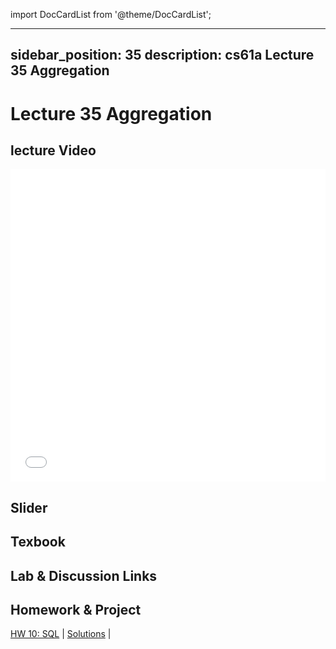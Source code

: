 import DocCardList from '@theme/DocCardList';

---
sidebar_position: 35
description: cs61a  Lecture 35 Aggregation
---
# Lecture 35 Aggregation
## lecture Video

<iframe src="//player.bilibili.com/player.html?aid=277746636&bvid=BV17c411f78k&cid=1311465503&p=1&high_quality=1&danmaku=0" scrolling="no" border="0" frameborder="no" framespacing="0" allowfullscreen="true" allowfullscreen="allowfullscreen" width="100%" height="500" scrolling="no" frameborder="0" sandbox="allow-top-navigation allow-same-origin allow-forms allow-scripts"> </iframe>

## Slider

## Texbook


## Lab & Discussion Links


## Homework & Project
[HW 10: SQL](./homework/hw10.md) | [Solutions](./homework/sol-hw10.md) | 


<DocCardList />
